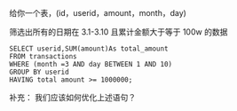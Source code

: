 

给你一个表，(id，userid，amount，month，day)

筛选出所有的日期在 3.1-3.10 且累计金额大于等于 100w 的数据

```mysql
SELECT userid,SUM(amount)As total_amount
FROM transactions
WHERE (month =3 AND day BETWEEN 1 AND 10)
GROUP BY userid
HAVING total amount >= 1000000;
```

补充： 我们应该如何优化上述语句？